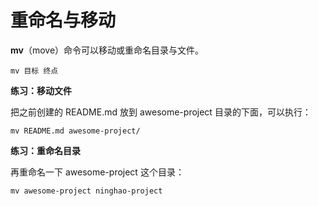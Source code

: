# **重命名与移动**

**mv**（move）命令可以移动或重命名目录与文件。

```
mv 目标 终点
```

**练习：移动文件**

把之前创建的 README.md 放到 awesome-project 目录的下面，可以执行：

```
mv README.md awesome-project/
```

**练习：重命名目录**

再重命名一下 awesome-project  这个目录：

```
mv awesome-project ninghao-project
```



